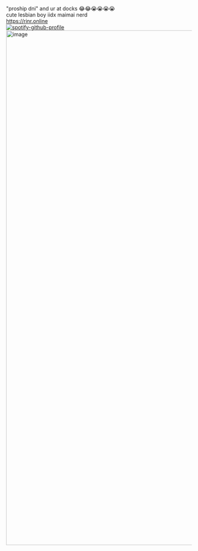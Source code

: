 "proship dni" and ur at docks 😂😂😭😭😭😭
<br>cute lesbian boy iidx maimai nerd
<br>https://rinr.online
<br>[![spotify-github-profile](https://spotify-github-profile.kittinanx.com/api/view?uid=04ky8vr4q89qstdzpbkjrmd18&cover_image=true&theme=natemoo-re&show_offline=true&background_color=121212&interchange=true&bar_color=53b14f&bar_color_cover=false)](https://github.com/kittinan/spotify-github-profile)
<img width="2048" height="1396" alt="image" src="https://github.com/user-attachments/assets/1b32981a-ee3a-49ad-a903-efe8b1401597" />
